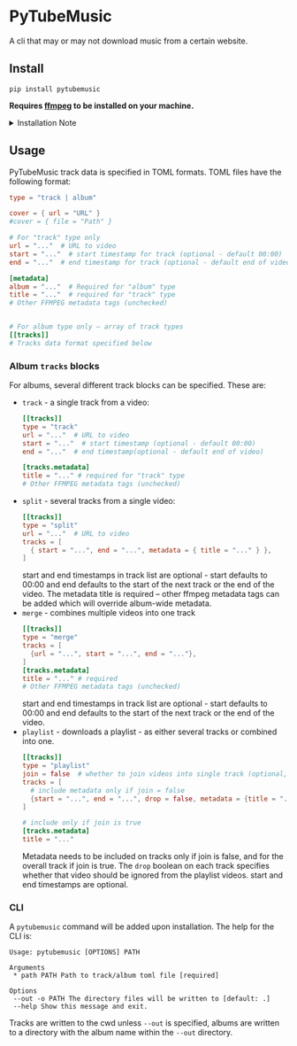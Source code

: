 # PyTubeMusic

A cli that may or may not download music from a certain website.

## Install

```
pip install pytubemusic
```

**Requires [ffmpeg](https://ffmpeg.org/) to be installed on your machine.**

<details>
<summary>Installation Note</summary>

PyTubeMusic uses the [PyTube](https://github.com/pytube/pytube) library. This
can occasionally break. However, patches are usually quickly released as new
versions or as pull requests. Try upgrading to the latest version of PyTube if
downloading fails.

> Note, to pip install from a pull request do:
> ```text
>  pip install git+https://github.com/pytube/pytube.git@refs/pull/<PR_NUM>/head
> ```
> Where `<PR_NUM>` is the number of the pull request.

</details>

## Usage

PyTubeMusic track data is specified in TOML formats. TOML files have the
following format:

```toml
type = "track | album"

cover = { url = "URL" }
#cover = { file = "Path" }

# For "track" type only
url = "..."  # URL to video
start = "..."  # start timestamp for track (optional - default 00:00)
end = "..."  # end timestamp for track (optional - default end of video)

[metadata]
album = "..."  # Required for "album" type
title = "..."  # required for "track" type
# Other FFMPEG metadata tags (unchecked)


# For album type only – array of track types
[[tracks]]
# Tracks data format specified below
```

### Album `tracks` blocks

For albums, several different track blocks can be specified. These are:

- `track` - a single track from a video:
  ```toml
  [[tracks]]
  type = "track"
  url = "..."  # URL to video
  start = "..."  # start timestamp (optional - default 00:00)
  end = "..."  # end timestamp(optional - default end of video)
  
  [tracks.metadata]
  title = "..." # required for "track" type
  # Other FFMPEG metadata tags (unchecked)
  ```
- `split` - several tracks from a single video:
  ```toml
  [[tracks]]
  type = "split"
  url = "..."  # URL to video
  tracks = [
    { start = "...", end = "...", metadata = { title = "..." } },
  ]
  ```
  start and end timestamps in track list are optional - start defaults to 00:00
  and end defaults to the start of the next track or the end of the video. The
  metadata title is required – other ffmpeg metadata tags can be added which
  will override album-wide metadata.
- `merge` - combines multiple videos into one track
  ```toml
  [[tracks]]
  type = "merge"
  tracks = [
    {url = "...", start = "...", end = "..."},
  ]
  [tracks.metadata]
  title = "..." # required
  # Other FFMPEG metadata tags (unchecked)
  ```
  start and end timestamps in track list are optional - start defaults to 00:00
  and end defaults to the start of the next track or the end of the video.
- `playlist` - downloads a playlist - as either several tracks or combined into
  one.
  ```toml
  [[tracks]]
  type = "playlist"
  join = false  # whether to join videos into single track (optional, default false)
  tracks = [
    # include metadata only if join = false
    {start = "...", end = "...", drop = false, metadata = {title = "..."}},
  ]

  # include only if join is true
  [tracks.metadata]
  title = "..."
  ```
  Metadata needs to be included on tracks only if join is false, and for the
  overall track if join is true. The `drop` boolean on each track specifies
  whether that video should be ignored from the playlist videos. start and end
  timestamps are optional.

### CLI

A `pytubemusic` command will be added upon installation. The help for the CLI
is:

```text
Usage: pytubemusic [OPTIONS] PATH

Arguments
 * path PATH Path to track/album toml file [required]

Options
 --out -o PATH The directory files will be written to [default: .]
 --help Show this message and exit.
```

Tracks are written to the cwd unless `--out` is specified, albums are written to
a directory with the album name within the `--out` directory.
